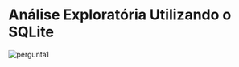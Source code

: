 # Análise Exploratória Utilizando o SQLite
 
![pergunta1](eda-utilizando-sqlite/imgs/img1%20-%20conhecendodataset.png)
